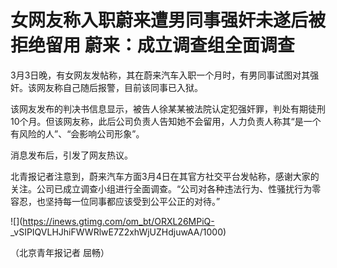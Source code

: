 # 女网友称入职蔚来遭男同事强奸未遂后被拒绝留用 蔚来：成立调查组全面调查

3月3日晚，有女网友发帖称，其在蔚来汽车入职一个月时，有男同事试图对其强奸。该网友称自己随后报警，目前该同事已入狱。

该网友发布的判决书信息显示，被告人徐某某被法院认定犯强奸罪，判处有期徒刑10个月。但该网友称，此后公司负责人告知她不会留用，人力负责人称其“是一个有风险的人”、“会影响公司形象”。

消息发布后，引发了网友热议。

北青报记者注意到，蔚来汽车方面3月4日在其官方社交平台发帖称，感谢大家的关注。公司已成立调查小组进行全面调查。“公司对各种违法行为、性骚扰行为零容忍，也坚持每一位同事都应该受到公平公正的对待。”

![](https://inews.gtimg.com/om_bt/ORXL26MPiQ-
_vSIPIQVLHJhiFWWRlwE7Z2xhWjUZHdjuwAA/1000)

（北京青年报记者 屈畅）

